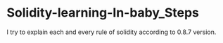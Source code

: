 # Solidity-learning-In-baby_Steps
 I try to explain each and every rule of solidity according to 0.8.7 version.
